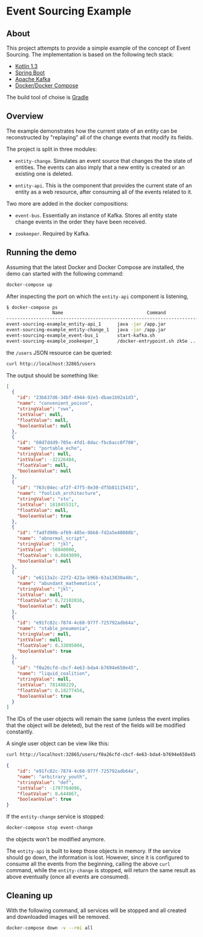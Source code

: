 # Event Sourcing Example

## About

This project attempts to provide a simple example of the concept of 
Event Sourcing. The implementation is based on the following tech stack:

- [Kotlin 1.3](https://kotlinlang.org/docs/reference/)
- [Spring Boot](https://spring.io/projects/spring-boot)
- [Apache Kafka](https://kafka.apache.org/)
- [Docker/Docker Compose](https://www.docker.com/get-started)

The build tool of choise is [Gradle](https://gradle.org/)

## Overview

The example demonstrates how the current state of an entity can be 
reconstructed by "replaying" all of the change events that modify
its fields.

The project is split in three modules:

- `entity-change`. Simulates an event source that changes the the state of
  entities. The events can also imply that a new entity is created or an 
  existing one is deleted.
  
- `entity-api`. This is the component that provides the current state of an 
  entity as a web resource, after consuming all of the events related to it.
 
Two more are added in the docker compositions:

- `event-bus`. Essentially an instance of Kafka. Stores all entity state change
  events in the order they have been received.

- `zookeeper`. Required by Kafka.

## Running the demo

Assuming that the latest Docker and Docker Compose are installed, the demo
can started with the following command:

```bash
docker-compose up
```

After inspecting the port on which the `entity-api` component is listening,

```bash
$ docker-compose ps 
                 Name                               Command               State              Ports            
--------------------------------------------------------------------------------------------------------------
event-sourcing-example_entity-api_1      java -jar /app.jar               Up      0.0.0.0:32865->8080/tcp     
event-sourcing-example_entity-change_1   java -jar /app.jar               Up      0.0.0.0:32864->8080/tcp     
event-sourcing-example_event-bus_1       start-kafka.sh                   Up      0.0.0.0:32863->9092/tcp     
event-sourcing-example_zookeeper_1       /docker-entrypoint.sh zkSe ...   Up      2181/tcp, 2888/tcp, 3888/tcp
```

the `/users` JSON resource can be queried:

```bash
curl http://localhost:32865/users
```

The output should be something like:

```json
[
  {
    "id": "23b637d6-34bf-4944-92e5-dbae1b92a1d3",
    "name": "convenient_poison",
    "stringValue": "vwx",
    "intValue": null,
    "floatValue": null,
    "booleanValue": null
  },
  {
    "id": "60d7ddd9-705e-4fd1-8dac-fbc6acc0f700",
    "name": "portable_echo",
    "stringValue": null,
    "intValue": -32126484,
    "floatValue": null,
    "booleanValue": null
  },
  {
    "id": "763c04ec-af2f-47f5-8e30-df5b81115431",
    "name": "foolish_architecture",
    "stringValue": "stu",
    "intValue": 1810455317,
    "floatValue": null,
    "booleanValue": true
  },
  {
    "id": "7adfd90b-af69-485e-9bb8-fd2a5e40088b",
    "name": "abnormal_script",
    "stringValue": "jkl",
    "intValue": -56940000,
    "floatValue": 0.8843099,
    "booleanValue": null
  },
  {
    "id": "e6113a2c-22f2-423a-b96b-63a13830a48c",
    "name": "abundant_mathematics",
    "stringValue": "jkl",
    "intValue": null,
    "floatValue": 0.72102016,
    "booleanValue": null
  },
  {
    "id": "e91fc82c-7874-4c60-977f-725792adb64a",
    "name": "stable_pneumonia",
    "stringValue": null,
    "intValue": null,
    "floatValue": 0.33895004,
    "booleanValue": true
  },
  {
    "id": "f0a26cfd-cbcf-4e63-bda4-b7694e658e45",
    "name": "liquid_coalition",
    "stringValue": null,
    "intValue": 781488229,
    "floatValue": 0.18277454,
    "booleanValue": true
  }
]
```

The IDs of the user objects will remain the same (unless the event implies 
that the object will be deleted), but the rest of the fields will be modified
constantly.

A single user object can be view like this:

```bash
curl http://localhost:32865/users/f0a26cfd-cbcf-4e63-bda4-b7694e658e45
```

```json
{
    "id": "e91fc82c-7874-4c60-977f-725792adb64a",
    "name": "arbitrary_youth",
    "stringValue": "def",
    "intValue": -1797764096,
    "floatValue": 0.644067,
    "booleanValue": true
}
```

If the `entity-change` service is stopped:

```bash
docker-compose stop event-change
```

the objects won't be modified anymore.

The `entity-api` is built to keep those objects in memory. If the service 
should go down, the information is lost. However, since it is configured
to consume all the events from the beginning, calling the above `curl` 
command, while the `entity-change` is stopped, will return the same 
result as above eventually (once all events are consumed).


## Cleaning up

With the following command, all services will be stopped and all created and 
downloaded images will be removed.

```bash
docker-compose down -v --rmi all
```